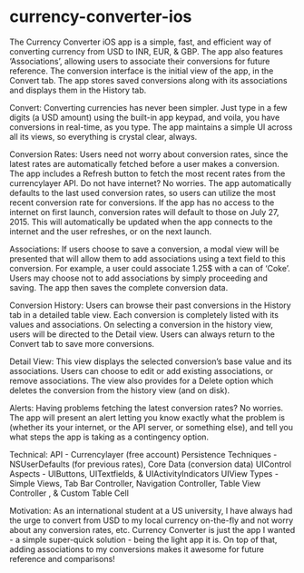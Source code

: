 # currency-converter-ios

The Currency Converter iOS app is a simple, fast, and efficient way of converting currency from USD to INR, EUR, & GBP. The app also features ‘Associations’, allowing users to associate their conversions for future reference. The conversion interface is the initial view of the app, in the Convert tab. The app stores saved conversions along with its associations and displays them in the History tab.

Convert: Converting currencies has never been simpler. Just type in a few digits (a USD amount) using the built-in app keypad, and voila, you have conversions in real-time, as you type. The app maintains a simple UI across all its views, so everything is crystal clear, always.

Conversion Rates: Users need not worry about conversion rates, since the latest rates are automatically fetched before a user makes a conversion. The app includes a Refresh button to fetch the most recent rates from the currencylayer API. Do not have internet? No worries. The app automatically defaults to the last used conversion rates, so users can utilize the most recent conversion rate for conversions. If the app has no access to the internet on first launch, conversion rates will default to those on July 27, 2015. This will automatically be updated when the app connects to the internet and the user refreshes, or on the next launch.

Associations: If users choose to save a conversion, a modal view will be presented that will allow them to add associations using a text field to this conversion. For example, a user could associate 1.25$ with a can of ‘Coke’. Users may choose not to add associations by simply proceeding and saving. The app then saves the complete conversion data.

Conversion History: Users can browse their past conversions in the History tab in a detailed table view. Each conversion is completely listed with its values and associations. On selecting a conversion in the history view, users will be directed to the Detail view. Users can always return to the Convert tab to save more conversions.

Detail View: This view displays the selected conversion’s base value and its associations. Users can choose to edit or add existing associations, or remove associations. The view also provides for a Delete option which deletes the conversion from the history view (and on disk).

Alerts: Having problems fetching the latest conversion rates? No worries. The app will present an alert letting you know exactly what the problem is (whether its your internet, or the API server, or something else), and tell you what steps the app is taking as a contingency option.

Technical: API - Currencylayer (free account) Persistence Techniques - NSUserDefaults (for previous rates), Core Data (conversion data) UIControl Aspects - UIButtons, UITextfields, & UIActivityIndicators UIView Types - Simple Views, Tab Bar Controller, Navigation Controller, Table View Controller , & Custom Table Cell

Motivation: As an international student at a US university, I have always had the urge to convert from USD to my local currency on-the-fly and not worry about any conversion rates, etc. Currency Converter is just the app I wanted - a simple super-quick solution - being the light app it is. On top of that, adding associations to my conversions makes it awesome for future reference and comparisons!
